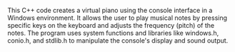 This C++ code creates a virtual piano using the console interface in a Windows environment. It allows the user to play musical notes by pressing specific keys on the keyboard and adjusts the frequency (pitch) of the notes. The program uses system functions and libraries like windows.h, conio.h, and stdlib.h to manipulate the console's display and sound output.
